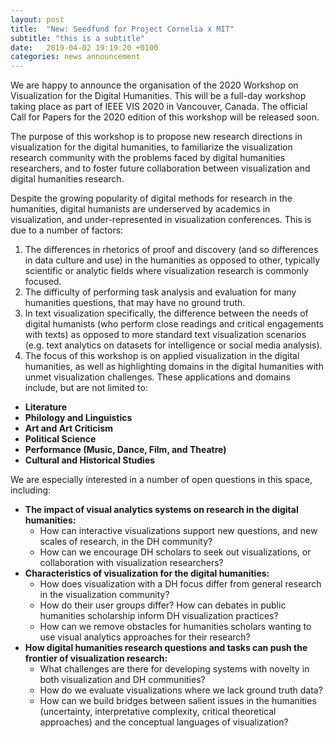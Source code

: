 ```yaml
---
layout: post
title:  "New: Seedfund for Project Cornelia x MIT"
subtitle: "this is a subtitle"
date:   2019-04-02 19:19:20 +0100
categories: news announcement
---
```



We are happy to announce the organisation of the 2020 Workshop on Visualization for the Digital Humanities. 
This will be a full-day workshop taking place as part of IEEE VIS 2020 in Vancouver, Canada.
The official Call for Papers for the 2020 edition of this workshop will be released soon.

The purpose of this workshop is to propose new research directions in visualization for the digital humanities, to familiarize the visualization research community with the problems faced by digital humanities researchers, and to foster future collaboration between visualization and digital humanities research.

Despite the growing popularity of digital methods for research in the humanities, digital humanists are underserved by academics in visualization, and under-represented in visualization conferences. This is due to a number of factors:

1. The differences in rhetorics of proof and discovery (and so differences in data culture and use) in the humanities as opposed to other, typically scientific or analytic fields where visualization research is commonly focused.
2. The difficulty of performing task analysis and evaluation for many humanities questions, that may have no ground truth.
3. In text visualization specifically, the difference between the needs of digital humanists (who perform close readings and critical engagements with texts) as opposed to more standard text visualization scenarios (e.g. text analytics on datasets for intelligence or social media analysis).
4. The focus of this workshop is on applied visualization in the digital humanities, as well as highlighting domains in the digital humanities with unmet visualization challenges. These applications and domains include, but are not limited to:

* **Literature**
* **Philology and Linguistics**
* **Art and Art Criticism**
* **Political Science**
* **Performance (Music, Dance, Film, and Theatre)**
* **Cultural and Historical Studies**


We are especially interested in a number of open questions in this space, including:

* **The impact of visual analytics systems on research in the digital humanities:**
  * How can interactive visualizations support new questions, and new scales of research, in the DH community?
  * How can we encourage DH scholars to seek out visualizations, or collaboration with visualization researchers?
* **Characteristics of visualization for the digital humanities:**
  * How does visualization with a DH focus differ from general research in the visualization community?
  * How do their user groups differ? How can debates in public humanities scholarship inform DH visualization practices?
  * How can we remove obstacles for humanities scholars wanting to use visual analytics approaches for their research?
* **How digital humanities research questions and tasks can push the frontier of visualization research:**
  * What challenges are there for developing systems with novelty in both visualization and DH communities?
  * How do we evaluate visualizations where we lack ground truth data?
  * How can we build bridges between salient issues in the humanities (uncertainty, interpretative complexity, critical theoretical approaches) and the conceptual languages of visualization?

